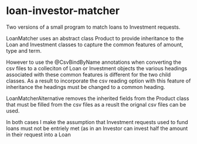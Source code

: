 # loan-investor-matcher
Two versions of a small program to match loans to Investment requests.

LoanMatcher uses an abstract class Product to provide inheritance to the Loan and Investment classes to capture the common features of 
amount, type and term.

However to use the @CsvBindByName annotations when converting the csv files to a colleciton of Loan or Investment objects the various 
headings associated with these common features is different for the two child classes. As a result to incorporate the csv reading option
with this feature of inheritance the headings must be changed to a common heading. 

LoanMatcherAlternative removes the inherited fields from the Product class that must be filled from the csv files as a reuslt the orignal 
csv files can be used.

In both cases I make the assumption that Investment requests used to fund loans must not be entriely met (as in an Investor can invest half
the amount in their request into a Loan
